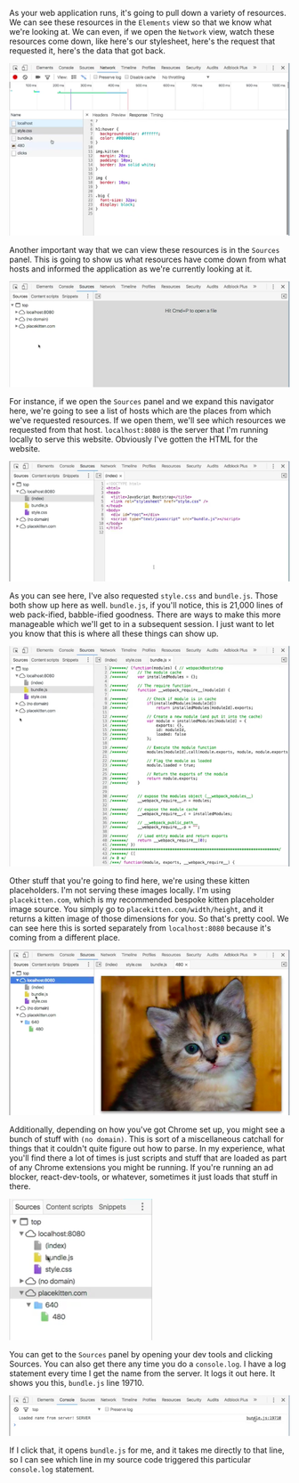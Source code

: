 As your web application runs, it's going to pull down a variety of resources. We can see these resources in the `Elements` view so that we know what we're looking at. We can even, if we open the `Network` view, watch these resources come down, like here's our stylesheet, here's the request that requested it, here's the data that got back.

![Network view](../images/tools-examine-a-page-s-source-resources-with-chrome-devtools-network-view.png)

Another important way that we can view these resources is in the `Sources` panel. This is going to show us what resources have come down from what hosts and informed the application as we're currently looking at it.

![Sources panel](../images/tools-examine-a-page-s-source-resources-with-chrome-devtools-sources-panel.png)

For instance, if we open the `Sources` panel and we expand this navigator here, we're going to see a list of hosts which are the places from which we've requested resources. If we open them, we'll see which resources we requested from that host. `localhost:8080` is the server that I'm running locally to serve this website. Obviously I've gotten the HTML for the website.

![Localhost index.html](../images/tools-examine-a-page-s-source-resources-with-chrome-devtools-local-host-index-html.png)

As you can see here, I've also requested `style.css` and `bundle.js`. Those both show up here as well. `bundle.js`, if you'll notice, this is 21,000 lines of web pack-ified, babble-ified goodness. There are ways to make this more manageable which we'll get to in a subsequent session. I just want to let you know that this is where all these things can show up.

![bundle.js](../images/tools-examine-a-page-s-source-resources-with-chrome-devtools-sources-bundle-js.png)

Other stuff that you're going to find here, we're using these kitten placeholders. I'm not serving these images locally. I'm using `placekitten.com`, which is my recommended bespoke kitten placeholder image source. You simply go to `placekitten.com/width/height`, and it returns a kitten image of those dimensions for you. So that's pretty cool. We can see here this is sorted separately from `localhost:8080` because it's coming from a different place.

![Kitten Placeholder](../images/tools-examine-a-page-s-source-resources-with-chrome-devtools-kitten-placeholder.png)

Additionally, depending on how you've got Chrome set up, you might see a bunch of stuff with `(no domain)`. This is sort of a miscellaneous catchall for things that it couldn't quite figure out how to parse. In my experience, what you'll find there a lot of times is just scripts and stuff that are loaded as part of any Chrome extensions you might be running. If you're running an ad blocker, react-dev-tools, or whatever, sometimes it just loads that stuff in there.

![No domain](../images/tools-examine-a-page-s-source-resources-with-chrome-devtools-no-domain.png)

You can get to the `Sources` panel by opening your dev tools and clicking Sources. You can also get there any time you do a `console.log`. I have a log statement every time I get the name from the server. It logs it out here. It shows you this, `bundle.js` line 19710.

![Line ref](../images/tools-examine-a-page-s-source-resources-with-chrome-devtools-line-ref.png)

If I click that, it opens `bundle.js` for me, and it takes me directly to that line, so I can see which line in my source code triggered this particular `console.log` statement.